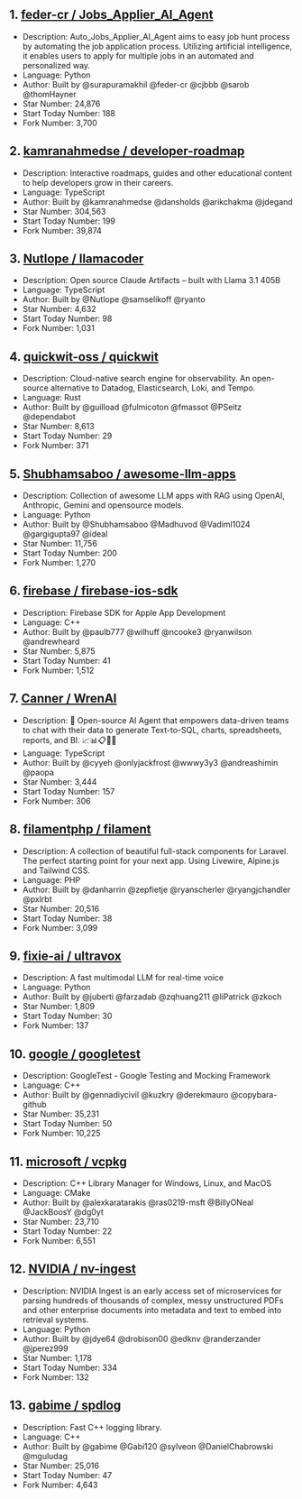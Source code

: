 ## 1. [feder-cr / Jobs_Applier_AI_Agent](https://github.com/feder-cr/Jobs_Applier_AI_Agent)
- Description: Auto_Jobs_Applier_AI_Agent aims to easy job hunt process by automating the job application process. Utilizing artificial intelligence, it enables users to apply for multiple jobs in an automated and personalized way.
- Language: Python
- Author: Built by @surapuramakhil @feder-cr @cjbbb @sarob @thomHayner
- Star Number: 24,876
- Start Today Number: 188
- Fork Number: 3,700

## 2. [kamranahmedse / developer-roadmap](https://github.com/kamranahmedse/developer-roadmap)
- Description: Interactive roadmaps, guides and other educational content to help developers grow in their careers.
- Language: TypeScript
- Author: Built by @kamranahmedse @dansholds @arikchakma @jdegand
- Star Number: 304,563
- Start Today Number: 199
- Fork Number: 39,874

## 3. [Nutlope / llamacoder](https://github.com/Nutlope/llamacoder)
- Description: Open source Claude Artifacts – built with Llama 3.1 405B
- Language: TypeScript
- Author: Built by @Nutlope @samselikoff @ryanto
- Star Number: 4,632
- Start Today Number: 98
- Fork Number: 1,031

## 4. [quickwit-oss / quickwit](https://github.com/quickwit-oss/quickwit)
- Description: Cloud-native search engine for observability. An open-source alternative to Datadog, Elasticsearch, Loki, and Tempo.
- Language: Rust
- Author: Built by @guilload @fulmicoton @fmassot @PSeitz @dependabot
- Star Number: 8,613
- Start Today Number: 29
- Fork Number: 371

## 5. [Shubhamsaboo / awesome-llm-apps](https://github.com/Shubhamsaboo/awesome-llm-apps)
- Description: Collection of awesome LLM apps with RAG using OpenAI, Anthropic, Gemini and opensource models.
- Language: Python
- Author: Built by @Shubhamsaboo @Madhuvod @Vadiml1024 @gargigupta97 @ideal
- Star Number: 11,756
- Start Today Number: 200
- Fork Number: 1,270

## 6. [firebase / firebase-ios-sdk](https://github.com/firebase/firebase-ios-sdk)
- Description: Firebase SDK for Apple App Development
- Language: C++
- Author: Built by @paulb777 @wilhuff @ncooke3 @ryanwilson @andrewheard
- Star Number: 5,875
- Start Today Number: 41
- Fork Number: 1,512

## 7. [Canner / WrenAI](https://github.com/Canner/WrenAI)
- Description: 🤖 Open-source AI Agent that empowers data-driven teams to chat with their data to generate Text-to-SQL, charts, spreadsheets, reports, and BI. 📈📊📋🧑‍💻
- Language: TypeScript
- Author: Built by @cyyeh @onlyjackfrost @wwwy3y3 @andreashimin @paopa
- Star Number: 3,444
- Start Today Number: 157
- Fork Number: 306

## 8. [filamentphp / filament](https://github.com/filamentphp/filament)
- Description: A collection of beautiful full-stack components for Laravel. The perfect starting point for your next app. Using Livewire, Alpine.js and Tailwind CSS.
- Language: PHP
- Author: Built by @danharrin @zepfietje @ryanscherler @ryangjchandler @pxlrbt
- Star Number: 20,516
- Start Today Number: 38
- Fork Number: 3,099

## 9. [fixie-ai / ultravox](https://github.com/fixie-ai/ultravox)
- Description: A fast multimodal LLM for real-time voice
- Language: Python
- Author: Built by @juberti @farzadab @zqhuang211 @liPatrick @zkoch
- Star Number: 1,809
- Start Today Number: 30
- Fork Number: 137

## 10. [google / googletest](https://github.com/google/googletest)
- Description: GoogleTest - Google Testing and Mocking Framework
- Language: C++
- Author: Built by @gennadiycivil @kuzkry @derekmauro @copybara-github
- Star Number: 35,231
- Start Today Number: 50
- Fork Number: 10,225

## 11. [microsoft / vcpkg](https://github.com/microsoft/vcpkg)
- Description: C++ Library Manager for Windows, Linux, and MacOS
- Language: CMake
- Author: Built by @alexkaratarakis @ras0219-msft @BillyONeal @JackBoosY @dg0yt
- Star Number: 23,710
- Start Today Number: 22
- Fork Number: 6,551

## 12. [NVIDIA / nv-ingest](https://github.com/NVIDIA/nv-ingest)
- Description: NVIDIA Ingest is an early access set of microservices for parsing hundreds of thousands of complex, messy unstructured PDFs and other enterprise documents into metadata and text to embed into retrieval systems.
- Language: Python
- Author: Built by @jdye64 @drobison00 @edknv @randerzander @jperez999
- Star Number: 1,178
- Start Today Number: 334
- Fork Number: 132

## 13. [gabime / spdlog](https://github.com/gabime/spdlog)
- Description: Fast C++ logging library.
- Language: C++
- Author: Built by @gabime @Gabi120 @sylveon @DanielChabrowski @mguludag
- Star Number: 25,016
- Start Today Number: 47
- Fork Number: 4,643